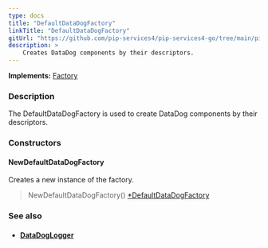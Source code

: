 ```yaml
---
type: docs
title: "DefaultDataDogFactory"
linkTitle: "DefaultDataDogFactory"
gitUrl: "https://github.com/pip-services4/pip-services4-go/tree/main/pip-services4-data-go"
description: >
    Creates DataDog components by their descriptors.
---
```


**Implements:** [Factory](../../../components/build/factory)

### Description

The DefaultDataDogFactory is used to create DataDog components by their descriptors.  

### Constructors

#### NewDefaultDataDogFactory
Creates a new instance of the factory.

> NewDefaultDataDogFactory() [*DefaultDataDogFactory]()


### See also
- #### [DataDogLogger](../../log/datadog_logger)

